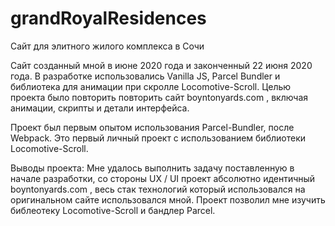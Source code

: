 # grandRoyalResidences
 Сайт для элитного жилого комплекса в Сочи

Сайт созданный мной в июне 2020 года и законченный 22 июня 2020 года. В разработке использовались Vanilla JS, Parcel Bundler и библиотека для анимации при скролле Locomotive-Scroll. Целью проекта было повторить повторить сайт boyntonyards.com , включая анимации, скрипты и детали интерфейса.

Проект был первым опытом использования Parcel-Bundler, после Webpack. Это первый личный проект с использованием библиотеки Locomotive-Scroll.

Выводы проекта: Мне удалось выполнить задачу поставленную в начале разработки, со стороны UX / UI проект абсолютно идентичный boyntonyards.com , весь стак технологий который использовался на оригинальном сайте использовался мной. Проект позволил мне изучить библеотеку Locomotive-Scroll и бандлер Parcel.
